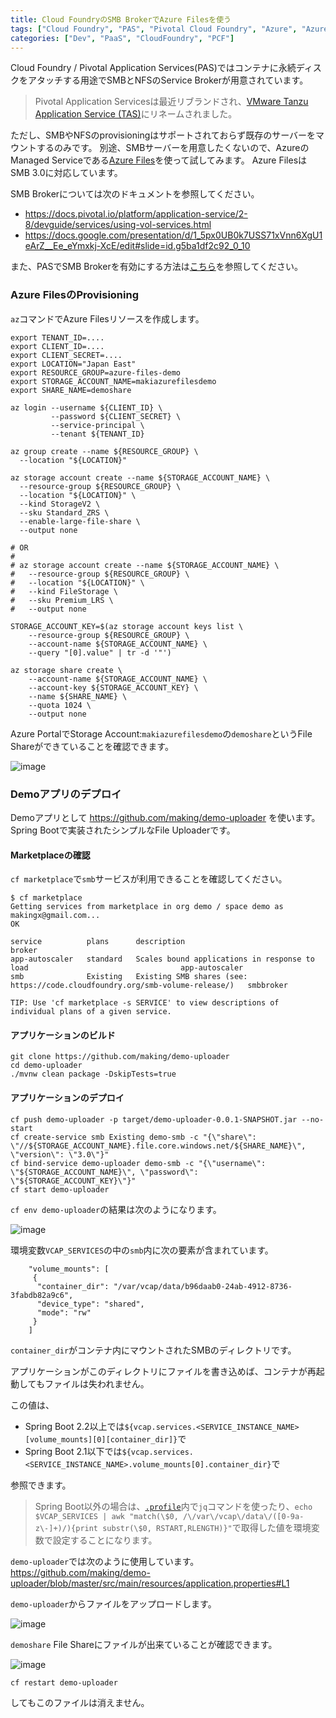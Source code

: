 ```yaml
---
title: Cloud FoundryのSMB BrokerでAzure Filesを使う
tags: ["Cloud Foundry", "PAS", "Pivotal Cloud Foundry", "Azure", "Azure Files"]
categories: ["Dev", "PaaS", "CloudFoundry", "PCF"]
---
```


Cloud Foundry / Pivotal Application Services(PAS)ではコンテナに永続ディスクをアタッチする用途でSMBとNFSのService Brokerが用意されています。

> Pivotal Application Servicesは最近リブランドされ、[VMware Tanzu Application Service (TAS)](https://tanzu.vmware.com/jp/application-service)にリネームされました。

ただし、SMBやNFSのprovisioningはサポートされておらず既存のサーバーをマウントするのみです。
別途、SMBサーバーを用意したくないので、AzureのManaged Serviceである[Azure Files](https://docs.microsoft.com/azure/storage/files/)を使って試してみます。
Azure FilesはSMB 3.0に対応しています。

SMB Brokerについては次のドキュメントを参照してください。
* https://docs.pivotal.io/platform/application-service/2-8/devguide/services/using-vol-services.html
* https://docs.google.com/presentation/d/1_5px0UB0k7USS71xVnn6XgU1eArZ__Ee_eYmxkj-XcE/edit#slide=id.g5ba1df2c92_0_10

また、PASでSMB Brokerを有効にする方法は[こちら](https://docs.pivotal.io/platform/application-service/2-8/operating/enable-vol-services.html#smb-enable)を参照してください。

<!-- toc -->

### Azure FilesのProvisioning

`az`コマンドでAzure Filesリソースを作成します。

```
export TENANT_ID=....
export CLIENT_ID=....
export CLIENT_SECRET=....
export LOCATION="Japan East"
export RESOURCE_GROUP=azure-files-demo
export STORAGE_ACCOUNT_NAME=makiazurefilesdemo
export SHARE_NAME=demoshare

az login --username ${CLIENT_ID} \
         --password ${CLIENT_SECRET} \
         --service-principal \
         --tenant ${TENANT_ID} 

az group create --name ${RESOURCE_GROUP} \
  --location "${LOCATION}"

az storage account create --name ${STORAGE_ACCOUNT_NAME} \
  --resource-group ${RESOURCE_GROUP} \
  --location "${LOCATION}" \
  --kind StorageV2 \
  --sku Standard_ZRS \
  --enable-large-file-share \
  --output none

# OR
# 
# az storage account create --name ${STORAGE_ACCOUNT_NAME} \
#   --resource-group ${RESOURCE_GROUP} \
#   --location "${LOCATION}" \
#   --kind FileStorage \
#   --sku Premium_LRS \
#   --output none

STORAGE_ACCOUNT_KEY=$(az storage account keys list \
    --resource-group ${RESOURCE_GROUP} \
    --account-name ${STORAGE_ACCOUNT_NAME} \
    --query "[0].value" | tr -d '"')

az storage share create \
    --account-name ${STORAGE_ACCOUNT_NAME} \
    --account-key ${STORAGE_ACCOUNT_KEY} \
    --name ${SHARE_NAME} \
    --quota 1024 \
    --output none
```

Azure PortalでStorage Account:`makiazurefilesdemo`の`demoshare`というFile Shareができていることを確認できます。

![image](https://user-images.githubusercontent.com/106908/77229792-2cac9200-6bd3-11ea-9602-02bc7553dcc2.png)



### Demoアプリのデプロイ

Demoアプリとして https://github.com/making/demo-uploader を使います。Spring Bootで実装されたシンプルなFile Uploaderです。

#### Marketplaceの確認

`cf marketplace`で`smb`サービスが利用できることを確認してください。

```
$ cf marketplace
Getting services from marketplace in org demo / space demo as makingx@gmail.com...
OK

service          plans      description                                                                    broker
app-autoscaler   standard   Scales bound applications in response to load                                  app-autoscaler
smb              Existing   Existing SMB shares (see: https://code.cloudfoundry.org/smb-volume-release/)   smbbroker

TIP: Use 'cf marketplace -s SERVICE' to view descriptions of individual plans of a given service.
```

#### アプリケーションのビルド

```
git clone https://github.com/making/demo-uploader
cd demo-uploader
./mvnw clean package -DskipTests=true
```

#### アプリケーションのデプロイ

```
cf push demo-uploader -p target/demo-uploader-0.0.1-SNAPSHOT.jar --no-start
cf create-service smb Existing demo-smb -c "{\"share\": \"//${STORAGE_ACCOUNT_NAME}.file.core.windows.net/${SHARE_NAME}\", \"version\": \"3.0\"}"
cf bind-service demo-uploader demo-smb -c "{\"username\": \"${STORAGE_ACCOUNT_NAME}\", \"password\": \"${STORAGE_ACCOUNT_KEY}\"}"
cf start demo-uploader
```

`cf env demo-uploader`の結果は次のようになります。

![image](https://user-images.githubusercontent.com/106908/77229897-cd9b4d00-6bd3-11ea-9b57-27fcc7d2f1a3.png)

環境変数`VCAP_SERVICES`の中の`smb`内に次の要素が含まれています。

```
    "volume_mounts": [
     {
      "container_dir": "/var/vcap/data/b96daab0-24ab-4912-8736-3fabdb82a9c6",
      "device_type": "shared",
      "mode": "rw"
     }
    ]
```

`container_dir`がコンテナ内にマウントされたSMBのディレクトリです。

アプリケーションがこのディレクトリにファイルを書き込めば、コンテナが再起動してもファイルは失われません。

この値は、
* Spring Boot 2.2以上では`${vcap.services.<SERVICE_INSTANCE_NAME>[volume_mounts][0][container_dir]}`で
* Spring Boot 2.1以下では`${vcap.services.<SERVICE_INSTANCE_NAME>.volume_mounts[0].container_dir}`で

参照できます。

> Spring Boot以外の場合は、[`.profile`](https://docs.cloudfoundry.org/devguide/deploy-apps/deploy-app.html#profile)内で`jq`コマンドを使ったり、`echo $VCAP_SERVICES | awk "match(\$0, /\/var\/vcap\/data\/([0-9a-z\-]+)/){print substr(\$0, RSTART,RLENGTH)}"`で取得した値を環境変数で設定することになります。

`demo-uploader`では次のように使用しています。 <br>
https://github.com/making/demo-uploader/blob/master/src/main/resources/application.properties#L1

`demo-uploader`からファイルをアップロードします。

![image](https://user-images.githubusercontent.com/106908/77230065-fb34c600-6bd4-11ea-9991-e4544184b6d9.png)

`demoshare` File Shareにファイルが出来ていることが確認できます。

![image](https://user-images.githubusercontent.com/106908/77230056-e821f600-6bd4-11ea-9163-08a6d2cbb9e1.png)

```
cf restart demo-uploader
```
してもこのファイルは消えません。
